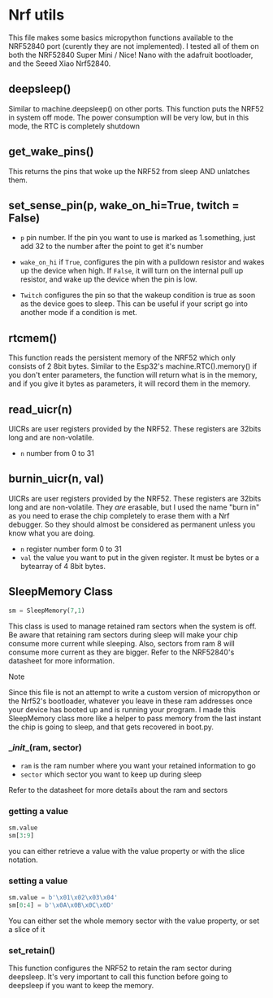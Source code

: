 # Nrf utils

This file makes some basics micropython functions available to the NRF52840 port (curently they are not implemented). I
tested all of them on both the NRF52840 Super Mini / Nice! Nano with the adafruit bootloader, and the Seeed Xiao Nrf52840.

## deepsleep()

Similar to machine.deepsleep() on other ports. This function puts the NRF52 in system off mode. The power consumption will
be very low, but in this mode, the RTC is completely shutdown

## get_wake_pins()

This returns the pins that woke up the NRF52 from sleep AND unlatches them.

## set_sense_pin(p, wake_on_hi=True, twitch = False)

- `p` pin number. If the pin you want to use is marked as 1.something, just add 32 to the number after the point to get it's
number

- `wake_on_hi` if `True`, configures the pin with a pulldown resistor and wakes up the device when high. If `False`, it will
turn on the internal pull up resistor, and wake up the device when the pin is low. 

- `Twitch` configures the pin so that the wakeup condition is true as soon as the device goes to sleep. This can be useful
if your script go into another mode if a condition is met.

## rtcmem()

This function reads the persistent memory of the NRF52 which only consists of 2 8bit bytes. Similar to the Esp32's
machine.RTC().memory() if you don't enter parameters, the function will return what is in the memory, and if you give it
bytes as parameters, it will record them in the memory.

## read_uicr(n)
UICRs are user registers provided by the NRF52. These registers are 32bits long and are non-volatile.

- `n` number from 0 to 31

## burnin_uicr(n, val)
UICRs are user registers provided by the NRF52. These registers are 32bits long and are non-volatile. They *are*
erasable, but I used the name "burn in" as you need to erase the chip completely to erase them with a Nrf debugger. So 
they should almost be considered as permanent unless you know what you are doing.

- `n` register number form 0 to 31
- `val` the value you want to put in the given register. It must be bytes or a bytearray of 4 8bit bytes.

## SleepMemory Class

```python
sm = SleepMemory(7,1)
```
This class is used to manage retained ram sectors when the system is off. Be aware that retaining ram sectors during sleep
will make your chip consume more current while sleeping. Also, sectors from ram 8 will consume more current as they are
bigger. Refer to the NRF52840's datasheet for more information.

>[!NOTE] 
> Since this file is not an attempt to write a custom version of micropython or the Nrf52's bootloader, whatever you leave
> in these ram addresses once your device has booted up and is running your program. I made this SleepMemory class more 
> like a helper to pass memory from the last instant the chip is going to sleep, and that gets recovered in boot.py.

### \__init__(ram, sector)
- `ram` is the ram number where you want your retained information to go
- `sector` which sector you want to keep up during sleep

Refer to the datasheet for more details about the ram and sectors

### getting a value
```python
sm.value
sm[3:9]
```
you can either retrieve a value with the value property or with the slice notation.

### setting a value
```python
sm.value = b'\x01\x02\x03\x04'
sm[0:4] = b'\x0A\x0B\x0C\x0D'
```
You can either set the whole memory sector with the value property, or set a slice of it

### set_retain()
This function configures the NRF52 to retain the ram sector during deepsleep. It's very important to call this function
before going to deepsleep if you want to keep the memory.